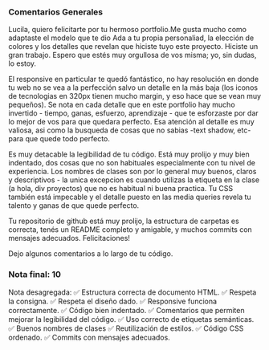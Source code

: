 ### Comentarios Generales

Lucila, quiero felicitarte por tu hermoso portfolio.Me gusta mucho como adaptaste el modelo que te dio Ada a tu propia personaliad, la elección de colores y los detalles que revelan que hiciste tuyo este proyecto. Hiciste un gran trabajo. Espero que estés muy orgullosa de vos misma; yo, sin dudas, lo estoy.

El responsive en particular te quedó fantástico, no hay resolución en donde tu web no se vea a la perfección salvo un detalle en la más baja (los iconos de tecnologias en 320px tienen mucho margin, y eso hace que se vean muy pequeños). Se nota en cada detalle que en este portfolio hay mucho invertido - tiempo, ganas, esfuerzo, aprendizaje - que te esforzaste por dar lo mejor de vos para que quedara perfecto. Esa atención al detalle es muy valiosa, asi como la busqueda de cosas que no sabias -text shadow, etc- para que quede todo perfecto. 

Es muy detacable la legibilidad de tu código. Está muy prolijo y muy bien indentado, dos cosas que no son habituales especialmente con tu nivel de experiencia. Los nombres de clases son por lo general muy buenos, claros y descriptivos - la unica excepcion es cuando utilizas la etiqueta en la clase (a hola, div proyectos) que no es habitual ni buena practica. Tu CSS también está impecable y el detalle puesto en las media queries revela tu talento y ganas de que quede perfecto. 


Tu repositorio de github está muy prolijo, la estructura de carpetas es correcta, tenés un README completo y amigable, y muchos commits con mensajes adecuados. Felicitaciones!

Dejo algunos comentarios a lo largo de tu código. 

### Nota final: 10

Nota desagregada: 
✅ Estructura correcta de documento HTML.
✅ Respeta la consigna.
✅ Respeta el diseño dado.
✅ Responsive funciona correctamente.
✅ Código bien indentado.
✅ Comentarios que permiten mejorar la legibilidad del código.
✅ Uso correcto de etiquetas semánticas.
✅ Buenos nombres de clases 
✅ Reutilización de estilos.
✅ Código CSS ordenado.
✅ Commits con mensajes adecuados.

